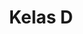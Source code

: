 ---
date:  ""
draft: false
title: "Kelas D"
opened:
    year: "2025"
    days: "1"
    month: "7"
    hours: "20"
    minute: "15" 
closed:
    year: "2025"
    days: "1"
    month: "7"
    hours: "20"
    minute: "15" 
source: 
    link: "https://forms.gle/QvCwA44yA2zDSvYp8"
    silo: ""
    gate: ""
    file: ""
metadata:
    author: ["Gibran Zizzami"]
---